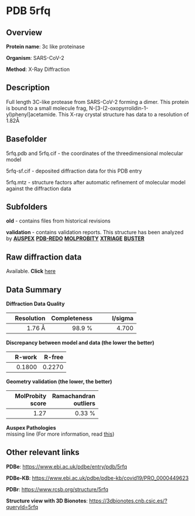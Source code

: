 # PDB 5rfq

## Overview

**Protein name**: 3c like proteinase

**Organism**: SARS-CoV-2

**Method**: X-Ray Diffraction

## Description

Full length 3C-like protease from SARS-CoV-2 forming a dimer. This protein is bound to a small molecule frag, N-[3-(2-oxopyrrolidin-1-yl)phenyl]acetamide. This X-ray crystal structure has data to a resolution of 1.82Å

## Basefolder

5rfq.pdb and 5rfq.cif - the coordinates of the threedimensional molecular model

5rfq-sf.cif - deposited diffraction data for this PDB entry

5rfq.mtz - structure factors after automatic refinement of molecular model against the diffraction data

## Subfolders



**old** - contains files from historical revisions

**validation** - contains validation reports. This structure has been analyzed by [**AUSPEX**](https://github.com/thorn-lab/coronavirus_structural_task_force/tree/master/pdb/3c_like_proteinase/SARS-CoV-2/5rfq/validation/auspex) [**PDB-REDO**](https://github.com/thorn-lab/coronavirus_structural_task_force/tree/master/pdb/3c_like_proteinase/SARS-CoV-2/5rfq/validation/pdb-redo) [**MOLPROBITY**](https://github.com/thorn-lab/coronavirus_structural_task_force/tree/master/pdb/3c_like_proteinase/SARS-CoV-2/5rfq/validation/molprobity) [**XTRIAGE**](https://github.com/thorn-lab/coronavirus_structural_task_force/blob/master/pdb/3c_like_proteinase/SARS-CoV-2/5rfq/validation/Xtriage_output.log) [**BUSTER**](https://www.globalphasing.com/buster/wiki/index.cgi?Covid19Pdb5RFQ) 



## Raw diffraction data

Available. **Click** [here](https://zenodo.org/record/3731504) 

## Data Summary
**Diffraction Data Quality**

|   | Resolution | Completeness| I/sigma |
|---|-------------:|----------------:|--------------:|
|   |1.76 Å|98.9  %|<img width=50/>4.700|

**Discrepancy between model and data (the lower the better)**

|   | **R-work**| **R-free**   
|---|-------------:|----------------:|           
||  0.1800|  0.2270|

**Geometry validation (the lower, the better)**

|   |**MolProbity<br>score**| **Ramachandran<br>outliers** 
|---|-------------:|----------------:|
||  1.27|  0.33 %|

**Auspex Pathologies**<br> missing line (For more information, read [this](https://github.com/thorn-lab/coronavirus_structural_task_force/blob/master/pdb/3c_like_proteinase/SARS-CoV-2/5rfq/validation/auspex/5rfq_auspex_comments.txt))

 



## Other relevant links 
**PDBe**:  https://www.ebi.ac.uk/pdbe/entry/pdb/5rfq

**PDBe-KB**: https://www.ebi.ac.uk/pdbe/pdbe-kb/covid19/PRO_0000449623 
 
**PDBr**: https://www.rcsb.org/structure/5rfq 

**Structure view with 3D Bionotes**: https://3dbionotes.cnb.csic.es/?queryId=5rfq

